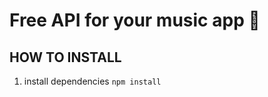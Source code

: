 # Free API for your music app :musical_score:

## HOW TO INSTALL

1.  install dependencies
    `npm install`
